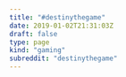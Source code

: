 ```yaml
---
title: "#destinythegame"
date: 2019-01-02T21:31:03Z
draft: false
type: page
kind: "gaming"
subreddit: "destinythegame"
---
```

